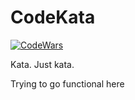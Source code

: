 # CodeKata 

[![CodeWars](https://www.codewars.com/users/devjutsu/badges/micro "CodeWars")](https://www.codewars.com/users/devjutsu)

Kata. Just kata.


Trying to go functional here
